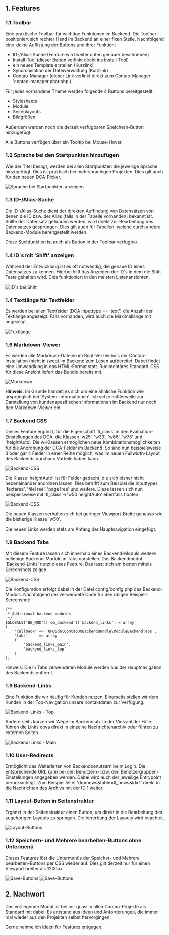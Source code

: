 
## 1. Features

### 1.1 Toolbar

Eine praktische Toolbar für wichtige Funktionen im Backend. Die Toolbar positioniert sich rechter Hand im Backend an 
einer fixen Stelle. Nachfolgend eine kleine Auflistung der Buttons und ihrer Funktion:

- ID-/Alias-Suche (Feature wird weiter unten genauer beschrieben)
- Install-Tool (dieser Button verlinkt direkt ins Install-Tool)
- ein neues Template erstellen (Kurzlink)
- Syncronisation der Dateiverwaltung (Kurzlink)
- Contao-Manager (dieser Link verlinkt direkt zum Contao-Manager 'contao-manager.phar.php')

Für jedes vorhandene Theme werden folgende 4 Buttons bereitgestellt:

- Stylesheets
- Module
- Seitenlayouts
- Bildgrößen

Außerdem werden noch die derzeit verfügbaren Speichern-Button hinzugefügt.

Alle Buttons verfügen über ein Tooltip bei Mouse-Hover.

### 1.2 Sprache bei den Startpunkten hinzufügen

Wie der Titel besagt, werden bei allen Startpunkten die jeweilige Sprache hinzugefügt. Dies ist praktisch bei 
mehrsprachigen Projekten. Dies gilt auch für den neuen DCA-Picker.

![Sprache bei Startpunkten anzeigen](handbook/images/feature_language_at_rootpages.png)

### 1.3 ID-/Alias-Suche

Die ID-/Alias-Suche dient der direkten Auffindung von Datensätzen von denen die ID bzw. der Alias (falls in der 
Tabelle vorhanden) bekannt ist. Sollte der Datensatz gefunden werden, wird direkt zur Bearbeitung des Datensatzes 
gesprungen. Dies gilt auch für Tabellen, welche durch andere Backend-Module bereitgestellt werden.
 
Diese Suchfunktion ist auch als Button in der Toolbar verfügbar.
 
### 1.4 ID´s mit 'Shift' anzeigen

Während der Entwicklung ist es oft notwendig, die genaue ID eines Datensatzes zu kennen. Hierbei hilft das Anzeigen der ID´s in dem die Shift-Taste gehalten wird. Dies funktioniert in den meisten Listenansichten.

![ID´s bei Shift](handbook/images/feature_ids_on_shift.png)

### 1.4 Textlänge für Textfelder

Es werden bei allen Textfelder (DCA Inputtype == 'text') die Anzahl der Textlänge angezeigt. Falls vorhanden, wird auch die Maximallänge mit angezeigt.

![Textlänge](handbook/images/feature_textlength.png)

### 1.6 Markdown-Viewer

Es werden alle Markdown-Dateien im Root-Verzeichnis der Contao-Installation (nicht in /web) im Backend zum Lesen aufbereitet. Dabei 
findet eine Umwandlung in das HTML-Format statt. Rudimentäres Standard-CSS für diese Ansicht liefert das Bundle bereits mit.

![Markdown](handbook/images/feature_markdown_files.png)

__Hinweis__: Im Grunde handelt es sich um eine ähnliche Funktion wie ursprünglich bei 'System-Informationen'. Ich setze mittlerweile zur Darstellung von kundenspezifischen Informationen im Backend nur noch den Markdown-Viewer ein.

### 1.7 Backend CSS

Dieses Feature ergänzt, für die Eigenschaft 'tl_class' in den Evaluation-Einstellungen des DCA, die Klassen 'w25', 
'w33', 'w66', 'w75' und 'heightAuto'. Die w-Klassen ermöglichen neue Kombinationsmöglichkeiten für die Anordnung der
 DCA-Felder im Backend. So sind nun beispielsweise 3 oder gar 4 Felder in einer Reihe möglich, was im neuen 
 Fullwidth-Layout des Backends durchaus Vorteile haben kann.

![Backend-CSS](handbook/images/feature_backend-css_w33.png)

Die Klasse 'heightAuto' ist für Felder gedacht, die sich bisher nicht nebeneinander anordnen lassen. Dies betrifft 
zum Beispiel die Inputtypes 'textarea', 'fileTree', 'pageTree' und weitere. Diese lassen sich nun beispielsweise mit 
'tl_class'=>'w50 heightAuto' ebenfalls floaten.

![Backend-CSS](handbook/images/feature_backend-css_height.png)

Die neuen Klassen verhalten sich bei geringer Viewport-Breite genauso wie die bisherige Klasse 'w50'.

Die neuen Links werden stets am Anfang der Hauptnavigation eingefügt.

### 1.8 Backend Tabs

Mit diesem Feature lassen sich innerhalb eines Backend-Moduls weitere beliebige Backend-Module in Tabs darstellen. 
Das Backendmodul 'Backend-Links' nutzt dieses Feature. Das lässt sich am besten mittels Screenshots zeigen.

![Backend-CSS](handbook/images/feature_backendlinks.png)

Die Konfiguration erfolgt dabei in der Datei config/config.php des Backend-Moduls. Nachfolgend der verwendete Code 
für den obigen Beispiel-Screenshot:

```
/**
 * Additional backend modules
 */
$GLOBALS['BE_MOD']['om_backend']['backend_links'] = array
(
    'callback' => 'OMOSde\ContaoOmBackendBundle\ModuleBackendTabs',
    'tabs'     => array
    (
        'backend_links_main',
        'backend_links_top'
    )
);
```

Hinweis: Die in Tabs verwendeten Module werden aus der Hauptnavigation des Backends entfernt.


### 1.9 Backend-Links

Eine Funktion die wir häufig für Kunden nutzen. Einerseits stellen wir dem Kunden in der Top-Navigation unsere Kontaktdaten zur Verfügung:
 
![Backend-Links - Top](handbook/images/feature_backendlinks_top.png)

Andererseits kürzen wir Wege im Backend ab. In der Vielzahl der Fälle führen die Links etwa direkt in einzelne Nachrichtenarchiv oder führen zu externen Seiten.

![Backend-Links - Main](handbook/images/feature_backendlinks_main.png)


### 1.10 User-Redirects

Ermöglicht das Weiterleiten von Backendbenutzern beim Login. Die entsprechende URL kann bei den Benutzern- bzw. den Benutzergruppen-Einstellungen angegeben werden. Dabei wird auch der jeweilige Entrypoint berücksichtigt. Zum Beispiel leitet 'do=news&table=tl_news&id=1' direkt in die Nachrichten des Archivs mit der ID 1 weiter.
 
 
### 1.11 Layout-Button in Seitenstruktur

Ergänzt in der Seitenstruktur einen Button, um direkt in die Bearbeitung des zugehörigen Layouts zu springen. Die Vererbung der Layouts wird beachtet.
 
![Layout-Buttons](handbook/images/feature_layout_button.png)

### 1.12 Speichern- und Mehrere bearbeiten-Buttons ohne Untermenü

Dieses Features löst die Untermenüs der Speicher- und Mehrere bearbeiten-Buttons per CSS wieder auf. Dies gilt derzeit nur für einen Viewport breiter als 1200px.

![Save-Buttons](handbook/images/feature_save_buttons_1.png)
![Save-Buttons](handbook/images/feature_save_buttons_2.png)

## 2. Nachwort

Das vorliegende Modul ist bei mir quasi in allen Contao-Projekte als Standard mit dabei. Es entstand aus Ideen und 
Anforderungen, die immer mal wieder aus den Projekten selbst hervorgingen.

Gerne nehme ich Ideen für Features entgegen.